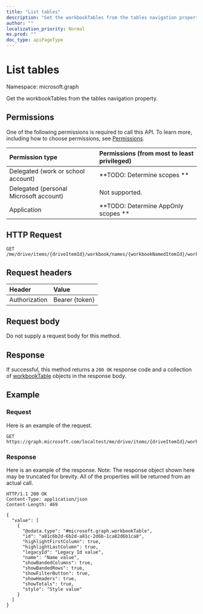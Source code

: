 ```yaml
---
title: "List tables"
description: "Get the workbookTables from the tables navigation property."
author: ""
localization_priority: Normal
ms.prod: ""
doc_type: apiPageType
---
```


# List tables

Namespace: microsoft.graph

Get the workbookTables from the tables navigation property.

## Permissions
One of the following permissions is required to call this API. To learn more, including how to choose permissions, see [Permissions](/concepts/permissions-reference.md).

|Permission type|Permissions (from most to least privileged)|
|:---|:---|
|Delegated (work or school account)|**TODO: Determine scopes **|
|Delegated (personal Microsoft account)|Not supported.|
|Application|**TODO: Determine AppOnly scopes **|

## HTTP Request
<!-- {
  "blockType": "ignored"
}
-->
``` http
GET /me/drive/items/{driveItemId}/workbook/names/{workbookNamedItemId}/worksheet/tables
```

## Request headers
|Header|Value|
|:---|:---|
|Authorization|Bearer {token}|

## Request body
Do not supply a request body for this method.

## Response
If successful, this method returns a `200 OK` response code and a collection of [workbookTable](../resources/workbooktable.md) objects in the response body.

## Example

### Request
Here is an example of the request.
<!-- {
  "blockType": "request",
  "name": "get_workbooktable"
}
-->
``` http
GET https://graph.microsoft.com/localtest/me/drive/items/{driveItemId}/workbook/names/{workbookNamedItemId}/worksheet/tables
```

### Response
Here is an example of the response. Note: The response object shown here may be truncated for brevity. All of the properties will be returned from an actual call.
<!-- {
  "blockType": "response",
  "truncated": true,
  "@odata.type": "collection(microsoft.graph.workbooktable)"
}
-->
``` http
HTTP/1.1 200 OK
Content-Type: application/json
Content-Length: 469

{
  "value": [
    {
      "@odata.type": "#microsoft.graph.workbookTable",
      "id": "a81c6b2d-6b2d-a81c-2d6b-1ca82d6b1ca8",
      "highlightFirstColumn": true,
      "highlightLastColumn": true,
      "legacyId": "Legacy Id value",
      "name": "Name value",
      "showBandedColumns": true,
      "showBandedRows": true,
      "showFilterButton": true,
      "showHeaders": true,
      "showTotals": true,
      "style": "Style value"
    }
  ]
}
```

